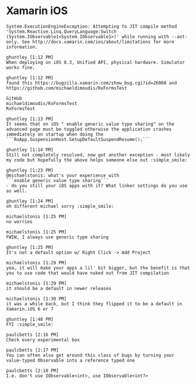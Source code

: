 # Xamarin iOS


    System.ExecutionEngineException: Attempting to JIT compile method 'System.Reactive.Linq.QueryLanguage:Switch (System.IObservable1<System.IObservable1>)' while running with --aot-only. See http://docs.xamarin.com/ios/about/limitations for more information.

    ghuntley [1:12 PM]
    When deploying on iOS 8.3, Unified API, physical hardware. Simulator works fine.

    ghuntley [1:12 PM]
    found this https://bugzilla.xamarin.com/show_bug.cgi?id=26060 and https://github.com/michaeldimoudis/RxFormsTest

    GitHub
    michaeldimoudis/RxFormsTest
    RxFormsTest

    ghuntley [1:13 PM]
    It seems that on iOS " enable generic value type sharing" on the advanced page must be toggled otherwise the application crashes immediately on startup when doing the  
    ```RxApp.SuspensionHost.SetupDefaultSuspendResume();```

    ghuntley [1:14 PM]
    Still not completely resolved, now got another exception - most likely my code but hopefully the above helps someone else out :simple_smile:

    ghuntley [1:23 PM] 
    @michaelstonis: what's your experience with
    ```enable generic value type sharing```
    - do you still your iOS apps with it? What linker settings do you use as well.

    ghuntley [1:24 PM]
    oh different michael sorry :simple_smile:

    michaelstonis [1:25 PM] 
    no worries

    michaelstonis [1:25 PM]
    FWIW, I always use generic type sharing

    ghuntley [1:25 PM] 
    It's not a default option w/ Right Click -> Add Project

    michaelstonis [1:29 PM] 
    yea, it will make your apps a lil' bit bigger, but the benefit is that you to use code that would have nuked out from JIT compilation

    michaelstonis [1:29 PM]
    it should be a default in newer releases

    michaelstonis [1:30 PM]
    it was a while back, but I think they flipped it to be a default in Xamarin.iOS 6 or 7

    ghuntley [1:48 PM] 
    FYI :simple_smile:

    paulcbetts [2:16 PM] 
    Check every experimental box

    paulcbetts [2:17 PM]
    You can often also get around this class of bugs by turning your value-typed Observable into a reference typed one

    paulcbetts [2:18 PM]
    I.e. don't use IObservable<int>, use IObservable<int?>